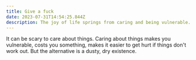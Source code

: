 ```yaml
---
title: Give a fuck
date: 2023-07-31T14:54:25.844Z
description: The joy of life springs from caring and being vulnerable.
---
```


It can be scary to care about things. Caring about things makes you vulnerable, costs you something, makes it easier to get hurt if things don't work out. But the alternative is a dusty, dry existence.
